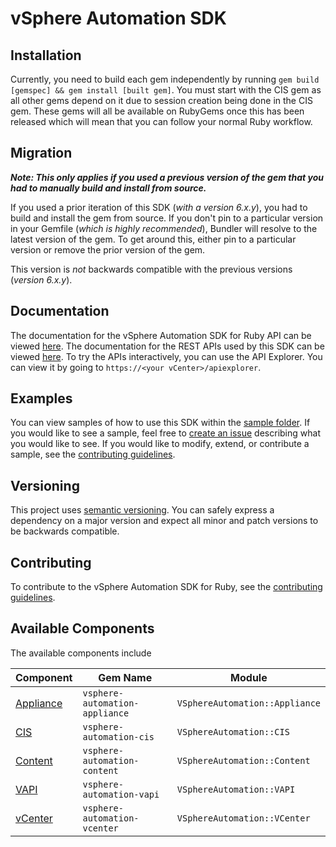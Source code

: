 # vSphere Automation SDK

## Installation

Currently, you need to build each gem independently by running `gem build [gemspec] && gem install [built gem]`. You must start with the CIS gem as all other gems depend on it due to session creation being done in the CIS gem. These gems will all be available on RubyGems once this has been released which will mean that you can follow your normal Ruby workflow.

## Migration

_**Note: This only applies if you used a previous version of the gem that you had to manually build and install from source.**_

If you used a prior iteration of this SDK (_with a version 6.x.y_), you had to build and install the gem from source. If you don't pin to a particular version in your Gemfile (_which is highly recommended_), Bundler will resolve to the latest version of the gem. To get around this, either pin to a particular version or remove the prior version of the gem.

This version is _not_ backwards compatible with the previous versions (_version 6.x.y_).

## Documentation

The documentation for the vSphere Automation SDK for Ruby API can be viewed [here](https://vmware.github.io/vsphere-automation-sdk-ruby). The documentation for the REST APIs used by this SDK can be viewed [here](https://vmware.github.io/vsphere-automation-sdk-rest/vsphere). To try the APIs interactively, you can use the API Explorer. You can view it by going to `https://<your vCenter>/apiexplorer`.

## Examples

You can view samples of how to use this SDK within the [sample folder](samples/). If you would like to see a sample, feel free to [create an issue](https://github.com/vmware/vsphere-automation-sdk-ruby/issues) describing what you would like to see. If you would like to modify, extend, or contribute a sample, see the [contributing guidelines](CONTRIBUTING.md).

## Versioning

This project uses [semantic versioning](https://semver.org/). You can safely express a dependency on a major version and expect all minor and patch versions to be backwards compatible.

## Contributing

To contribute to the vSphere Automation SDK for Ruby, see the [contributing guidelines](CONTRIBUTING.md).

## Available Components

The available components include

| Component               | Gem Name                       | Module                         |
| ----------------------- | ------------------------------ | ------------------------------ |
| [Appliance](appliance/) | `vsphere-automation-appliance` | `VSphereAutomation::Appliance` |
| [CIS](cis/)             | `vsphere-automation-cis`       | `VSphereAutomation::CIS`       |
| [Content](content/)     | `vsphere-automation-content`   | `VSphereAutomation::Content`   |
| [VAPI](vapi/)           | `vsphere-automation-vapi`      | `VSphereAutomation::VAPI`      |
| [vCenter](vcenter/)     | `vsphere-automation-vcenter`   | `VSphereAutomation::VCenter`   |
